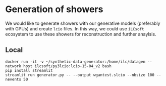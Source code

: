 # Generation of showers

We would like to generate showers with our generative models (preferably with GPUs) and create `lcio` files. In this way, we could use `iLCsoft` ecosystem to use these showers for reconstruction and further anaylsis.

## Local
```
docker run -it -v ~/synthetic-data-generator:/home/ilc/datagen --network host ilcsoft/py3lcio:lcio-15-04_v2 bash
pip install streamlit
streamlit run generator.py -- --output wgantest.slcio --nbsize 100 --nevents 50
```

